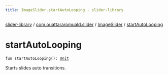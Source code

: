 ```yaml
---
title: ImageSlider.startAutoLooping - slider-library
---
```


[slider-library](../../index.html) / [com.ouattararomuald.slider](../index.html) / [ImageSlider](index.html) / [startAutoLooping](./start-auto-looping.html)

# startAutoLooping

`fun startAutoLooping(): `[`Unit`](https://kotlinlang.org/api/latest/jvm/stdlib/kotlin/-unit/index.html)

Starts slides auto transitions.

